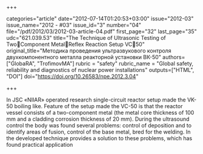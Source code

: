 +++

categories="article"
date="2012-07-14T01:20:53+03:00"
issue="2012-03"
issue_name="2012 - #03"
issue_id="3"
number="04"
file="/pdf/2012/03/2012-03-article-04.pdf"
first_page="32"
last_page="35"
udc="621.039.53"
title="The Technique of Ultrasonic Testing of TwoComponent MetalReflex Reaction Setup VC50"
original_title="Методика проведения ультразвукового контроля двухкомпонентного металла реакторной установки ВК-50"
authors=["GlobaRA", "TrofimovMA"]
rubric = "safety"
rubric_name = "Global safety, reliability and diagnostics of nuclear power installations"
outputs=["HTML", "DOI"]
doi="https://doi.org/10.26583/npe.2012.3.04"

+++

In JSC «NIIAR» operated research single-circuit reactor setup made the VK-50 boiling like. Feature of the setup made the VC-50 is that the reactor vessel consists of a two-component metal (the metal core thickness of 100 mm and a cladding corrosion thickness of 20 mm). During the ultrasound control the body was found several problems: control of deposition and to identify areas of fusion, control of the base metal, bred for the welding. In the developed technique provides a solution to these problems, which has found practical application